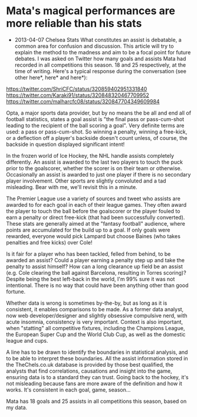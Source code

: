 # Mata's magical performances are more reliable than his stats
- 2013-04-07 Chelsea Stats
What constitutes an assist is debatable, a common area for confusion and discussion. This article will try to explain the method to the madness and aim to be a focal point for future debates. I was asked on Twitter how many goals and assists Mata had recorded in all competitions this season. 18 and 25 respectively, at the time of writing. Here's a typical response during the conversation (see other here*, here* and here*):

https://twitter.com/ShriCFC/status/320859402951331840
https://twitter.com/Karaki91/status/320848320467709952
https://twitter.com/malharcfc08/status/320847704349609984

Opta, a major sports data provider, but by no means the be all and end all of football statistics, states a goal assist is "the final pass or pass-cum-shot leading to the recipient of the ball scoring a goal". Very definite terms are used: a pass or pass-cum-shot. So winning a penalty, winning a free-kick, or a deflection off a player's backside doesn't count unless, of course, the backside in question displayed significant intent!

In the frozen world of Ice Hockey, the NHL handle assists completely differently. An assist is awarded to the last two players to touch the puck prior to the goalscorer, whether the scorer is on their team or otherwise. Occasionally an assist is awarded to just one player if there is no secondary player involvement. Other sports are slightly convoluted and a tad misleading. Bear with me, we'll revisit this in a minute.

The Premier League use a variety of sources and tweet who assists are awarded to for each goal in each of their league games. They often award the player to touch the ball before the goalscorer or the player fouled to earn a penalty or direct free-kick (that had been successfully converted). These stats are generally aimed at the "fantasy football" audience, where points are accumulated for the build up to a goal. If only goals were rewarded, everyone would pick Lampard but choose Baines (who takes penalties and free kicks) over Cole!

Is it fair for a player who has been tackled, felled from behind, to be awarded an assist? Could a player earning a penalty step up and take the penalty to assist himself? How can a long clearance up field be an assist (e.g. Cole clearing the ball against Barcelona, resulting in Torres scoring)? Despite being the best left-back in the world, I'm 99% sure it was not intentional. There is no way that could have been anything other than good fortune.

Whether data is wrong is sometimes by-the-by, but as long as it is consistent, it enables comparisons to be made. As a former data analyst, now web developer/designer and slightly obsessive compulsive nerd, with acute insomnia, consistency is very important. Context is also important, when "statting" all competitive fixtures, including the Champions League, the European Super Cup and the World Club Cup, as well as the domestic league and cups.

A line has to be drawn to identify the boundaries in statistical analysis, and to be able to interpret these boundaries. All the assist information stored in the TheChels.co.uk database is provided by those best qualified, the analysts that find correlations, causations and insight into the game, ensuring data is to a standard they can trust. Going back to the hockey, it's not misleading because fans are more aware of the definition and how it works. It's consistent in each goal, game, season...

Mata has 18 goals and 25 assists in all competitions this season, based on my data.